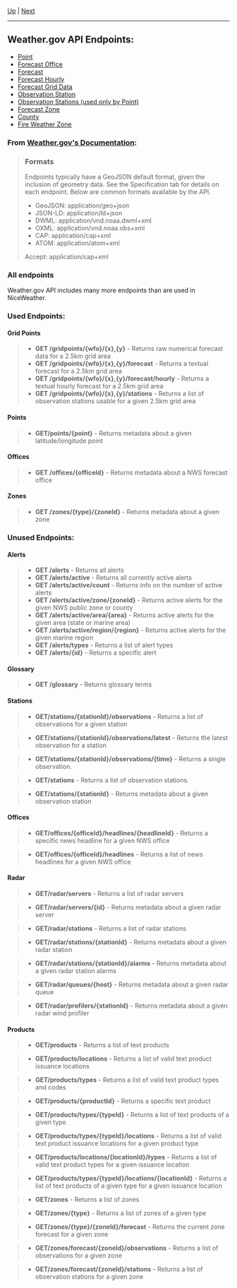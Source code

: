 [Up](../README.md) | [Next](point.md)
<hr>

## Weather.gov API Endpoints:

- [Point](point.md)
- [Forecast Office](forecastOffice.md)
- [Forecast](forecast.md)
- [Forecast Hourly](forecastHourly.md)
- [Forecast Grid Data](forecastGridData.md)
- [Observation Station](observationStation.md)
- [Observation Stations (used only by Point)](observationStations.md)
- [Forecast Zone](forecastZone.md)
- [County](county.md)
- [Fire Weather Zone](fireWeatherZone.md)

### From [Weather.gov's Documentation](https://www.weather.gov/documentation/services-web-api):
>### Formats
>Endpoints typically have a GeoJSON default format, given the inclusion of geometry data. See the Specification tab for details on each endpoint. Below are common formats available by the API.  
> - GeoJSON: application/geo+json
> - JSON-LD: application/ld+json
> - DWML: application/vnd.noaa.dwml+xml
> - OXML: application/vnd.noaa.obs+xml
> - CAP: application/cap+xml
> - ATOM: application/atom+xml  
>
> Accept: application/cap+xml

### All endpoints
Weather.gov API includes many more endpoints than are used in NiceWeather.

### Used Endpoints:
#### Grid Points
>- **GET /gridpoints/{wfo}/{x},{y}** - Returns raw numerical forecast data for a 2.5km grid area
>- **GET /gridpoints/{wfo}/{x},{y}/forecast** - Returns a textual forecast for a 2.5km grid area
>- **GET /gridpoints/{wfo}/{x},{y}/forecast/hourly** - Returns a textual hourly forecast for a 2.5km grid area
>- **GET /gridpoints/{wfo}/{x},{y}/stations** - Returns a list of observation stations usable for a given 2.5km grid area
#### Points
>- **GET/points/{point}** - Returns metadata about a given latitude/longitude point

#### Offices
>- **GET /offices/{officeId}** - Returns metadata about a NWS forecast office

#### Zones
>- **GET /zones/{type}/{zoneId}** - Returns metadata about a given zone

### Unused Endpoints:
#### Alerts
>- **GET /alerts** - Returns all alerts
>- **GET /alerts/active** - Returns all currently active alerts
>- **GET /alerts/active/count** - Returns info on the number of active alerts
>- **GET /alerts/active/zone/{zoneId}** - Returns active alerts for the given NWS public zone or county
>- **GET /alerts/active/area/{area}** - Returns active alerts for the given area (state or marine area)
>- **GET /alerts/active/region/{region}** - Returns active alerts for the given marine region
>- **GET /alerts/types** - Returns a list of alert types
>- **GET /alerts/{id}** - Returns a specific alert
#### Glossary
>- **GET /glossary** - Returns glossary terms
#### Stations
>- **GET/stations/{stationId}/observations** - Returns a list of observations for a given station

>- **GET/stations/{stationId}/observations/latest** - Returns the latest observation for a station

>- **GET/stations/{stationId}/observations/{time}** - Returns a single observation.

>- **GET/stations** - Returns a list of observation stations.

>- **GET/stations/{stationId}** - Returns metadata about a given observation station

#### Offices

>- **GET/offices/{officeId}/headlines/{headlineId}** - Returns a specific news headline for a given NWS office

>- **GET/offices/{officeId}/headlines** - Returns a list of news headlines for a given NWS office

#### Radar
>- **GET/radar/servers** - Returns a list of radar servers

>- **GET/radar/servers/{id}** - Returns metadata about a given radar server

>- **GET/radar/stations** - Returns a list of radar stations

>- **GET/radar/stations/{stationId}** - Returns metadata about a given radar station

>- **GET/radar/stations/{stationId}/alarms** - Returns metadata about a given radar station alarms

>- **GET/radar/queues/{host}** - Returns metadata about a given radar queue

>- **GET/radar/profilers/{stationId}** - Returns metadata about a given radar wind profiler

#### Products
>- **GET/products** - Returns a list of text products

>- **GET/products/locations** - Returns a list of valid text product issuance locations

>- **GET/products/types** - Returns a list of valid text product types and codes

>- **GET/products/{productId}** - Returns a specific text product

>- **GET/products/types/{typeId}** - Returns a list of text products of a given type

>- **GET/products/types/{typeId}/locations** - Returns a list of valid text product issuance locations for a given product type

>- **GET/products/locations/{locationId}/types** - Returns a list of valid text product types for a given issuance location

>- **GET/products/types/{typeId}/locations/{locationId}** - Returns a list of text products of a given type for a given issuance location

>- **GET/zones** - Returns a list of zones

>- **GET/zones/{type}** - Returns a list of zones of a given type

>- **GET/zones/{type}/{zoneId}/forecast** - Returns the current zone forecast for a given zone

>- **GET/zones/forecast/{zoneId}/observations** - Returns a list of observations for a given zone

>- **GET/zones/forecast/{zoneId}/stations** - Returns a list of observation stations for a given zone
